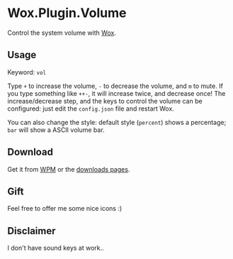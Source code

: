 # Wox.Plugin.Volume
Control the system volume with [Wox](http://www.getwox.com/).

## Usage
Keyword: `vol`

Type `+` to increase the volume, `-` to decrease the volume, and `m` to mute. If you type something like `++-`, it will increase twice, and decrease once!
The increase/decrease step, and the keys to control the volume can be configured: just edit the `config.json` file and restart Wox.

You can also change the style: default style (`percent`) shows a percentage; `bar` will show a ASCII volume bar.

## Download
Get it from [WPM](http://www.getwox.com/plugin/72) or the [downloads pages](https://github.com/rohm1/wox.plugin.volume/releases/latest).

## Gift
Feel free to offer me some nice icons :)

## Disclaimer
I don't have sound keys at work..
